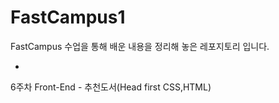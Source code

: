 # FastCampus1

FastCampus 수업을 통해 배운 내용을 정리해 놓은 레포지토리 입니다.

-
6주차 Front-End - 추천도서(Head first CSS,HTML)
